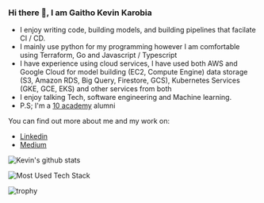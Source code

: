### Hi there 👋, I am Gaitho Kevin Karobia

 - I enjoy writing code, building models, and building pipelines that facilate CI / CD. 
 - I mainly use python for my programming however I am comfortable using Terraform, Go and Javascript / Typescript
 - I have experience using cloud services,  I have used both AWS and Google Cloud for model building (EC2, Compute Engine) data storage (S3, Amazon RDS, Big Query, Firestore, GCS), Kubernetes Services (GKE, GCE, EKS) and other services from both
 - I enjoy talking Tech, software engineering and Machine learning.
 - P.S; I'm a [10 academy](https://www.10academy.org) alumni 

You can find out more about me and my work on:
- [Linkedin](https://www.linkedin.com/in/kevin-k-9b6210162/)
- [Medium](https://medium.com/@gkkarobia)

 ![Kevin's github stats](https://github-readme-stats-sigma-five.vercel.app/api?username=Jabor047&count_private=true&show_icons=true&theme=synthwave&hide_rank=false&include_all_commits=true)
 
 ![Most Used Tech Stack](https://github-readme-stats-sigma-five.vercel.app/api/top-langs/?username=Jabor047)
 
 ![trophy](https://github-profile-trophy.vercel.app/?username=Jabor047)
 
<!--
**Jabor047/Jabor047** is a ✨ _special_ ✨ repository because its `README.md` (this file) appears on your GitHub profile.

Here are some ideas to get you started:

- 🔭 I’m currently working on ...
- 🌱 I’m currently learning ...
- 👯 I’m looking to collaborate on ...
- 🤔 I’m looking for help with ...
- 💬 Ask me about ...
- 📫 How to reach me: ...
- 😄 Pronouns: ...
- ⚡ Fun fact: ...
-->
